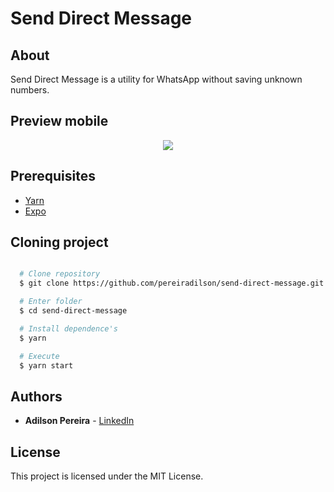 # Send Direct Message

## About

Send Direct Message is a utility for WhatsApp without saving unknown numbers.

## Preview mobile

<div align="center">
  <img src="https://ik.imagekit.io/rlpwchithd/Screen_Shot_2020-11-18_at_10.22.08_7b8a5-sSn.png">
</div>

## Prerequisites

- [Yarn](https://classic.yarnpkg.com/pt-BR/)
- [Expo](https://expo.io/learn)

## Cloning project

```bash

  # Clone repository
  $ git clone https://github.com/pereiradilson/send-direct-message.git

  # Enter folder
  $ cd send-direct-message

  # Install dependence's
  $ yarn

  # Execute
  $ yarn start

```

## Authors

- **Adilson Pereira** - [LinkedIn](https://www.linkedin.com/in/pereiradilson/)

## License

This project is licensed under the MIT License.

